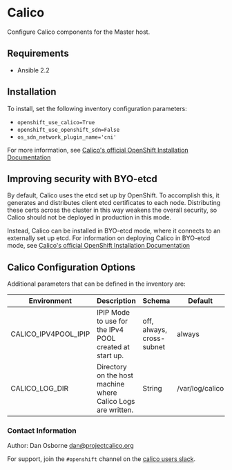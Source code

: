 # Calico

Configure Calico components for the Master host.

## Requirements

* Ansible 2.2

## Installation

To install, set the following inventory configuration parameters:

* `openshift_use_calico=True`
* `openshift_use_openshift_sdn=False`
* `os_sdn_network_plugin_name='cni'`

For more information, see [Calico's official OpenShift Installation Documentation](https://docs.projectcalico.org/latest/getting-started/openshift/installation#bring-your-own-etcd)

## Improving security with BYO-etcd

By default, Calico uses the etcd set up by OpenShift. To accomplish this, it generates and distributes client etcd certificates to each node.
Distributing these certs across the cluster in this way weakens the overall security,
so Calico should not be deployed in production in this mode.

Instead, Calico can be installed in BYO-etcd mode, where it connects to an externally
set up etcd. For information on deploying Calico in BYO-etcd mode, see
[Calico's official OpenShift Installation Documentation](https://docs.projectcalico.org/latest/getting-started/openshift/installation#bring-your-own-etcd)

## Calico Configuration Options

Additional parameters that can be defined in the inventory are:

| Environment | Description | Schema | Default |
|---------|----------------------|---------|---------|
| CALICO_IPV4POOL_IPIP | IPIP Mode to use for the IPv4 POOL created at start up.	| off, always, cross-subnet	| always |
| CALICO_LOG_DIR | Directory on the host machine where Calico Logs are written.| String	| /var/log/calico |

### Contact Information

Author: Dan Osborne <dan@projectcalico.org>

For support, join the `#openshift` channel on the [calico users slack](calicousers.slack.com).
